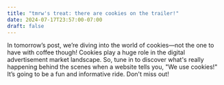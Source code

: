 ```yaml
---
title: "tmrw's treat: there are cookies on the trailer!"
date: 2024-07-17T23:57:00-07:00
draft: false
---
```


In tomorrow’s post, we’re diving into the world of cookies—not the one to have with coffee though! Cookies play a huge role in the digital advertisement market landscape. So, tune in to discover what's really happening behind the scenes when a website tells you, "We use cookies!" It’s going to be a fun and informative ride. Don't miss out!
